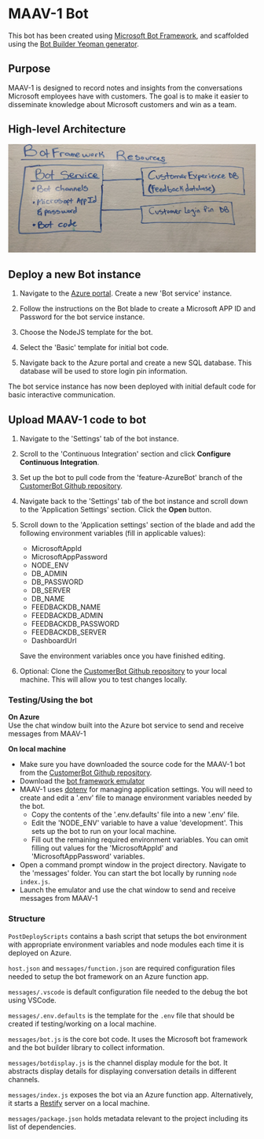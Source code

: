 # MAAV-1 Bot

This bot has been created using [Microsoft Bot Framework](https://dev.botframework.com), and scaffolded using the [Bot Builder Yeoman generator](https://github.com/GeekTrainer/generator-botbuilder).

## Purpose
MAAV-1 is designed to record notes and insights from the conversations Microsoft employees have with customers. The goal is to make it easier to disseminate knowledge about Microsoft customers and win as a team.

## High-level Architecture
![MAAV-1 Architecture](Maav1Architecture.JPG)

## Deploy a new Bot instance
1. Navigate to the [Azure portal](https://portal.azure.com). Create a new 'Bot service' instance.

2. Follow the instructions on the Bot blade to create a Microsoft APP ID and Password for the bot service instance.

3. Choose the NodeJS template for the bot.

4. Select the 'Basic' template for initial bot code.

5. Navigate back to the Azure portal and create a new SQL database. This database will be used to store login pin information.

The bot service instance has now been deployed with initial default code for basic interactive communication.

## Upload MAAV-1 code to bot 
1. Navigate to the 'Settings' tab of the bot instance.

2. Scroll to the 'Continuous Integration' section and click **Configure Continuous Integration**.

3. Set up the bot to pull code from the 'feature-AzureBot' branch of the [CustomerBot Github repository](https://github.com/annashres/CustomerBot).

4. Navigate back to the 'Settings' tab of the bot instance and scroll down to the 'Application Settings' section. Click the **Open** button.

5. Scroll down to the 'Application settings' section of the blade and add the following environment variables (fill in applicable values):
	* MicrosoftAppId
	* MicrosoftAppPassword
	* NODE_ENV
	* DB_ADMIN
	* DB_PASSWORD
	* DB_SERVER 
	* DB_NAME
	* FEEDBACKDB_NAME 
	* FEEDBACKDB_ADMIN
	* FEEDBACKDB_PASSWORD
	* FEEDBACKDB_SERVER 
	* DashboardUrl 
	
	Save the environment variables once you have finished editing.

6. Optional: Clone the [CustomerBot Github repository](https://github.com/annashres/CustomerBot/tree/feature-AzureBot) to your local machine. This will allow you to test changes locally.


### Testing/Using the bot

**On Azure**  
Use the chat window built into the Azure bot service to send and receive messages from MAAV-1

**On local machine**  

* Make sure you have downloaded the source code for the MAAV-1 bot from the [CustomerBot Github repository](https://github.com/annashres/CustomerBot/tree/feature-AzureBot).
* Download the [bot framework emulator](https://download.botframework.com/bf-v3/tools/emulator/publish.htm)
* MAAV-1 uses [dotenv](https://github.com/motdotla/dotenv) for managing application settings. You will need to create and edit a '.env' file to manage environment variables needed by the bot.
	* Copy the contents of the '.env.defaults' file into a new '.env' file.
	* Edit the 'NODE_ENV' variable to have a value 'development'. This sets up the bot to run on your local machine. 
	* Fill out the remaining required environment variables. You can omit filling out values for the 'MicrosoftAppId' and 'MicrosoftAppPassword' variables.
* Open a command prompt window in the project directory. Navigate to the 'messages' folder. You can start the bot locally by running `node index.js`.
* Launch the emulator and use the chat window to send and receive messages from MAAV-1

### Structure

`PostDeployScripts` contains a bash script that setups the bot environment with appropriate environment variables and node modules each time it is deployed on Azure.

`host.json` and `messages/function.json` are required configuration files needed to setup the bot framework on an Azure function app.

`messages/.vscode` is default configuration file needed to the debug the bot using VSCode.

`messages/.env.defaults` is the template for the `.env` file that should be created if testing/working on a local machine.

`messages/bot.js` is the core bot code. It uses the Microsoft bot framework and the bot builder library to collect information.

`messages/botdisplay.js` is the channel display module for the bot. It abstracts display details for displaying conversation details in different channels.

`messages/index.js` exposes the bot via an Azure function app. Alternatively, it starts a [Restify](http://restify.com/) server on a local machine. 

`messages/package.json` holds metadata relevant to the project including its list of dependencies.





